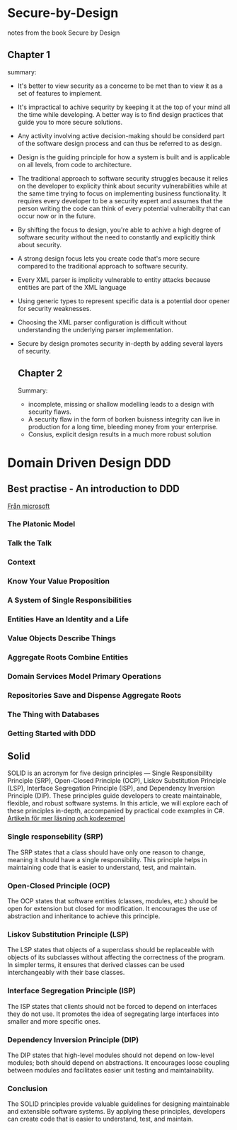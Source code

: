 # Secure-by-Design
notes from the book Secure by Design 

## Chapter 1
summary:
* It's better to view security as a concerne to be met than to view it as a set of features to implement.
* It's impractical to achive sequrity by keeping it at the top of your mind all the time while developing. A better way is to find design practices that guide you to more secure solutions.
* Any activity involving active decision-making should be considerd part of the software design process and can thus be referred to as design.
* Design is the guiding principle for how a system is built and is applicable on all levels, from code to architecture.
* The traditional approach to software security struggles because it relies on the developer to explicity think about security vulnerabilities while at the same time trying to focus on implementing business functionality. It requires every developer to be a security expert and assumes that the person writing the code can think of every potential vulnerabilty that can occur now or in the future.
* By shifting the focus to design, you're able to achive a high degree of software security without the need to constantly and explicitly think about security.
* A strong design focus lets you create code that's more secure compared to the traditional approach to software security.
* Every XML parser is implicity vulnerable to entity attacks because entities are part of the XML language
* Using generic types to represent specific data is a potential door opener for security weaknesses.
* Choosing the XML parser configuration is difficult without understanding the underlying parser implementation.
* Secure by design promotes security in-depth by adding several layers of security.

  ## Chapter 2
  Summary:
  * incomplete, missing or shallow modelling leads to a design with security flaws.
  * A security flaw in the form of borken buisness integrity can live in production for a long time, bleeding money from your enterprise.
  * Consius, explicit design results in a much more robust solution

# Domain Driven Design DDD

## Best practise - An introduction to DDD
[Från microsoft](https://learn.microsoft.com/en-us/archive/msdn-magazine/2009/february/best-practice-an-introduction-to-domain-driven-design)

### The Platonic Model
### Talk the Talk
### Context
### Know Your Value Proposition
### A System of Single Responsibilities
### Entities Have an Identity and a Life
### Value Objects Describe Things
### Aggregate Roots Combine Entities
### Domain Services Model Primary Operations
### Repositories Save and Dispense Aggregate Roots
### The Thing with Databases
### Getting Started with DDD

## Solid
SOLID is an acronym for five design principles — Single Responsibility Principle (SRP), Open-Closed Principle (OCP), Liskov Substitution Principle (LSP), Interface Segregation Principle (ISP), and Dependency Inversion Principle (DIP).
These principles guide developers to create maintainable, flexible, and robust software systems. In this article, we will explore each of these principles in-depth, accompanied by practical code examples in C#.
[Artikeln för mer läsning och kodexempel](https://medium.com/@edin.sahbaz/comprehensive-guide-to-solid-principles-in-c-54d79e19b7d7)

### Single responsebility (SRP)
The SRP states that a class should have only one reason to change, meaning it should have a single responsibility. This principle helps in maintaining code that is easier to understand, test, and maintain.

### Open-Closed Principle (OCP)
The OCP states that software entities (classes, modules, etc.) should be open for extension but closed for modification. It encourages the use of abstraction and inheritance to achieve this principle.

### Liskov Substitution Principle (LSP)
The LSP states that objects of a superclass should be replaceable with objects of its subclasses without affecting the correctness of the program. In simpler terms, it ensures that derived classes can be used interchangeably with their base classes.

### Interface Segregation Principle (ISP)
The ISP states that clients should not be forced to depend on interfaces they do not use. It promotes the idea of segregating large interfaces into smaller and more specific ones.

### Dependency Inversion Principle (DIP)
The DIP states that high-level modules should not depend on low-level modules; both should depend on abstractions. It encourages loose coupling between modules and facilitates easier unit testing and maintainability.

### Conclusion
The SOLID principles provide valuable guidelines for designing maintainable and extensible software systems. By applying these principles, developers can create code that is easier to understand, test, and maintain.
